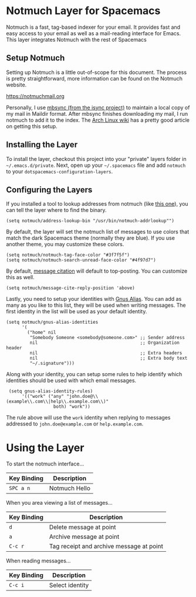 # Notmuch Layer for Spacemacs

Notmuch is a fast, tag-based indexer for your email. It provides fast and easy
access to your email as well as a mail-reading interface for Emacs. This layer
integrates Notmuch with the rest of Spacemacs

## Setup Notmuch

Setting up Notmuch is a little out-of-scope for this document. The process is
pretty straightforward, more information can be found on the Notmuch website.

  https://notmuchmail.org
  
Personally, I
use [mbsync (from the isync project)](http://isync.sourceforge.net) to maintain
a local copy of my mail in Maildir format. After mbsync finishes downloading my
mail, I run notmuch to add it to the index.
The [Arch Linux wiki](https://wiki.archlinux.org/index.php/Isync) has a pretty
good article on getting this setup.

## Installing the Layer

To install the layer, checkout this project into your "private" layers folder in
`~/.emacs.d/private`. Next, open up your `~/.spacemacs` file and add `notmuch`
to your `dotspacemacs-configuration-layers`.

## Configuring the Layers

If you installed a tool to lookup addresses from notmuch
(like [this one](https://github.com/aperezdc/notmuch-addrlookup-c)), you can
tell the layer where to find the binary.

    (setq notmuch/address-lookup-bin "/usr/bin/notmuch-addrlookup"")
    
By default, the layer will set the notmuch list of messages to use colors that
match the dark Spacemacs theme (normally they are blue). If you use another
theme, you may customize these colors.

    (setq notmuch/notmuch-tag-face-color "#3f7f5f")
    (setq notmuch/notmuch-search-unread-face-color "#4f97d7")
    
By
default,
[message citation](https://www.gnu.org/software/emacs/manual/html_node/message/Insertion-Variables.html) will
default to top-posting. You can customize this as well.

    (setq notmuch/message-cite-reply-position 'above)
    
Lastly, you need to setup your identities
with [Gnus Alias](https://notmuchmail.org/emacstips/#index16h2). You can add as
many as you like to this list, they will be used when writing messages. The
first identity in the list will be used as your default identity.

    (setq notmuch/gnus-alias-identities
          '(
            ("home" nil
             "Somebody Someone <somebody@someone.com>" ;; Sender address
             nil                                       ;; Organization header
             nil                                       ;; Extra headers
             nil                                       ;; Extra body text
             "~/.signature")))

Along with your identity, you can setup some rules to help identify which
identities should be used with which email messages.

     (setq gnus-alias-identity-rules)
          '(("work" ("any" "john.doe@\\(example\\.com\\|help\\.example.com\\)" 
                      both) "work"))

The rule above will use the `work` identity when replying to messages addressed
to `john.doe@example.com` or `help.example.com`.

# Using the Layer

To start the notmuch interface...


| Key Binding | Description     |
|-------------|-----------------|
| `SPC a n`   | Notmuch Hello   |

When you area viewing a list of messages...

| Key Binding | Description                              |
|-------------|------------------------------------------|
| `d`         | Delete message at point                  |
| `a`         | Archive message at point                 |
| `C-c r`     | Tag receipt and archive message at point |

When reading messages...

| Key Binding | Description                              |
|-------------|------------------------------------------|
| `C-c i`     | Select identity                          |

